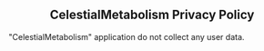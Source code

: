 <center><h2><b>CelestialMetabolism</b> Privacy Policy</h2></center>

"CelestialMetabolism" application do not collect any user data.
